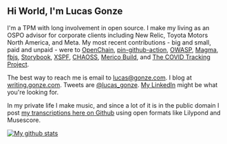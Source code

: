 ## Hi World, I'm Lucas Gonze

I'm a TPM with long involvement in open source. I make my living as an OSPO advisor for corporate clients including New Relic, Toyota Motors North America, and Meta.  My most recent contributions - big and small, paid and unpaid - were to [OpenChain](https://github.com/OpenChain-Project), [pin-github-action](https://github.com/mheap/pin-github-action), [OWASP](https://github.com/OWASP/CheatSheetSeries/), [Magma](magmacore.org/), [fbjs](https://github.com/facebook/fbjs), [Storybook](https://github.com/storybookjs/storybook), [XSPF](https://gitlab.xiph.org/xiph/xspf-website), [CHAOSS](https://chaoss.info/), [Merico Build](https://github.com/merico-dev/build), and [The COVID Tracking Project](https://github.com/orgs/COVID19Tracking/dashboard).

The best way to reach me is email to lucas@gonze.com. I blog at [writing.gonze.com](https://writing.gonze.com/). Tweets are [@lucas_gonze](https://twitter.com/lucas_gonze). [My LinkedIn](https://www.linkedin.com/in/lucasgonze/) might be what you're looking for.

In my private life I make music, and since a lot of it is in the public domain I post [my transcriptions here on Github](https://duckduckgo.com/?q=site%3Agithub.com+lucasgonze+music&ia=web) using open formats like Lilypond and Musescore.

<a href="https://github.com/anuraghazra/github-readme-stats">![My github stats](https://github-readme-stats.vercel.app/api?username=lucasgonze&show_icons=true)</a>

